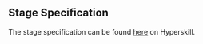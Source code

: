 ## Stage Specification

The stage specification can be found [here](https://hyperskill.org/projects/120/stages/653/implement) on Hyperskill.